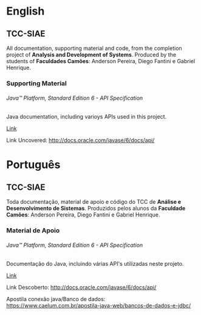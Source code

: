 # English

## TCC-SIAE
All documentation, supporting material and code, from the completion project of **Analysis and Development of Systems**.
Produced by the students of **Faculdades Camões**:
Anderson Pereira, Diego Fantini e Gabriel Henrique.

### Supporting Material

###### Java™ Platform, Standard Edition 6 - API Specification
Java documentation, including varioys APIs used in this project.

[Link](http://docs.oracle.com/javase/6/docs/api/)

Link Uncovered: http://docs.oracle.com/javase/6/docs/api/


# Português

## TCC-SIAE
Toda documentação, material de apoio e código do TCC de **Análise e Desenvolvimento de Sistemas**. 
Produzidos pelos alunos da **Faculdade Camões**: 
Anderson Pereira, Diego Fantini e Gabriel Henrique.

### Material de Apoio

###### Java™ Platform, Standard Edition 6 - API Specification
Documentação do Java, incluindo várias API's utilizadas neste projeto.

[Link](http://docs.oracle.com/javase/6/docs/api/)

Link Descoberto: http://docs.oracle.com/javase/6/docs/api/

Apostila conexão java/Banco de dados: https://www.caelum.com.br/apostila-java-web/bancos-de-dados-e-jdbc/


